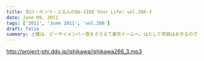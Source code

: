 ```yaml
---
title: 石川・ホンマ・ぶるんのBe-SIDE Your Life! vol.266-3
date: June 09, 2011
tags: ['2011', 'June 2011', 'vol.266']
draft: false
summary: 土曜は、ビーサイメンバー首をそろえて東京ドームへ。はたして奇跡はおきるのでしょうか・・・石川サンは、アンコールが終わるまで「信じている」そうデス。NAMAE
---
```


http://project-phi.ddo.jp/ishikawa/ishikawa266_3.mp3
